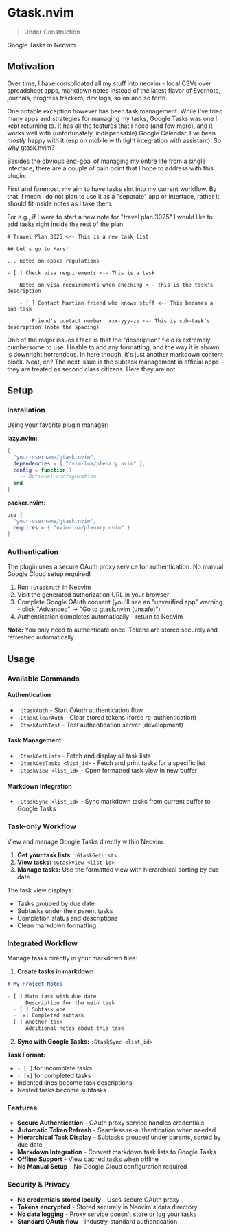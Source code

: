 # Gtask.nvim

> Under Construction

Google Tasks in Neovim

## Motivation

Over time, I have consolidated all my stuff into neovim - local CSVs over spreadsheet apps, markdown notes instead of the latest flavor of Evernote, journals, progress trackers, dev logs, so on and so forth.

One notable exception however has been task management. While I've tried many apps and strategies for managing my tasks, Google Tasks was one I kept returning to. It has all the features that I need (and few more), and it works well with (unfortunately, indispensable) Google Calendar. I've been _mostly_ happy with it (esp on mobile with tight integration with assistant). So why gtask.nvim?

Besides the obvious end-goal of managing my entire life from a single interface, there are a couple of pain point that I hope to address with this plugin:

First and foremost, my aim to have tasks slot into my current workflow. By that, I mean I do not plan to use it as a "separate" app or interface, rather it should fit inside notes as I take them.

For e.g., if I were to start a new note for "travel plan 3025" I would like to add tasks right inside the rest of the plan.

```
# Travel Plan 3025 <-- This is a new task list

## Let's go to Mars!

... notes on space regulations

- [ ] Check visa requirements <-- This is a task

    Notes on visa requirements when checking <-- This is the task's description

    - [ ] Contact Martian friend who knows stuff <-- This becomes a sub-task

        Friend's contact number: xxx-yyy-zz <-- This is sub-task's description (note the spacing)
```

One of the major issues I face is that the "description" field is extremely cumbersome to use. Unable to add any formatting, and the way it is shown is downright horrendous. In here though, it's just another markdown content block. Neat, eh? The next issue is the subtask management in official apps - they are treated as second class citizens. Here they are not.

## Setup

### Installation

Using your favorite plugin manager:

**lazy.nvim:**

```lua
{
  "your-username/gtask.nvim",
  dependencies = { "nvim-lua/plenary.nvim" },
  config = function()
    -- Optional configuration
  end
}
```

**packer.nvim:**

```lua
use {
  "your-username/gtask.nvim",
  requires = { "nvim-lua/plenary.nvim" }
}
```

### Authentication

The plugin uses a secure OAuth proxy service for authentication. No manual Google Cloud setup required!

1. Run `:GtaskAuth` in Neovim
2. Visit the generated authorization URL in your browser
3. Complete Google OAuth consent (you'll see an "unverified app" warning - click "Advanced" → "Go to gtask.nvim (unsafe)")
4. Authentication completes automatically - return to Neovim

**Note:** You only need to authenticate once. Tokens are stored securely and refreshed automatically.

## Usage

### Available Commands

#### Authentication

- `:GtaskAuth` - Start OAuth authentication flow
- `:GtaskClearAuth` - Clear stored tokens (force re-authentication)
- `:GtaskAuthTest` - Test authentication server (development)

#### Task Management

- `:GtaskGetLists` - Fetch and display all task lists
- `:GtaskGetTasks <list_id>` - Fetch and print tasks for a specific list
- `:GtaskView <list_id>` - Open formatted task view in new buffer

#### Markdown Integration

- `:GtaskSync <list_id>` - Sync markdown tasks from current buffer to Google Tasks

### Task-only Workflow

View and manage Google Tasks directly within Neovim:

1. **Get your task lists:** `:GtaskGetLists`
2. **View tasks:** `:GtaskView <list_id>`
3. **Manage tasks:** Use the formatted view with hierarchical sorting by due date

The task view displays:

- Tasks grouped by due date
- Subtasks under their parent tasks
- Completion status and descriptions
- Clean markdown formatting

### Integrated Workflow

Manage tasks directly in your markdown files:

1. **Create tasks in markdown:**

```markdown
# My Project Notes

- [ ] Main task with due date
      Description for the main task
  - [ ] Subtask one
  - [x] Completed subtask
- [ ] Another task
      Additional notes about this task
```

2. **Sync with Google Tasks:** `:GtaskSync <list_id>`

**Task Format:**

- `- [ ]` for incomplete tasks
- `- [x]` for completed tasks
- Indented lines become task descriptions
- Nested tasks become subtasks

### Features

- **Secure Authentication** - OAuth proxy service handles credentials
- **Automatic Token Refresh** - Seamless re-authentication when needed
- **Hierarchical Task Display** - Subtasks grouped under parents, sorted by due date
- **Markdown Integration** - Convert markdown task lists to Google Tasks
- **Offline Support** - View cached tasks when offline
- **No Manual Setup** - No Google Cloud configuration required

### Security & Privacy

- **No credentials stored locally** - Uses secure OAuth proxy
- **Tokens encrypted** - Stored securely in Neovim's data directory
- **No data logging** - Proxy service doesn't store or log your tasks
- **Standard OAuth flow** - Industry-standard authentication
